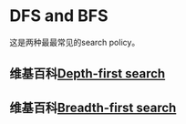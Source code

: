 # DFS and BFS

这是两种最最常见的search policy。



## 维基百科[Depth-first search](https://en.wikipedia.org/wiki/Depth-first_search)





## 维基百科[Breadth-first search](https://en.wikipedia.org/wiki/Breadth-first_search)